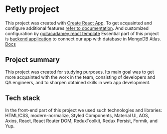 # Petly project

This project was created with [Create React App](https://github.com/facebook/create-react-app). To
get acquainted and configure additional features
[refer to documentation](https://facebook.github.io/create-react-app/docs/getting-started). And
customized configuration by
[goitacadamey react template](https://github.com/goitacademy/react-homework-template) Essential part
of this project is [backend application](https://github.com/stgran66/petly-backend) to connect our
app with database in MongoDB Atlas. [Docs](https://petly-backend-backup.onrender.com/api-docs)

## Project summary

This project was created for studying purposes. Its main goal was to get more acquainted with the
work in the team, consisting of developers and QA engineers, and to sharpen obtained skills in web
app development.

## Tech stack

In the front-end part of this project we used such technologies and libraries: HTML/CSS,
modern-normalize, Styled Components, Material UI, AOS, Axios, React, React Router DOM, ReduxToolkit,
Redux Persist, Formik, and Yup.
